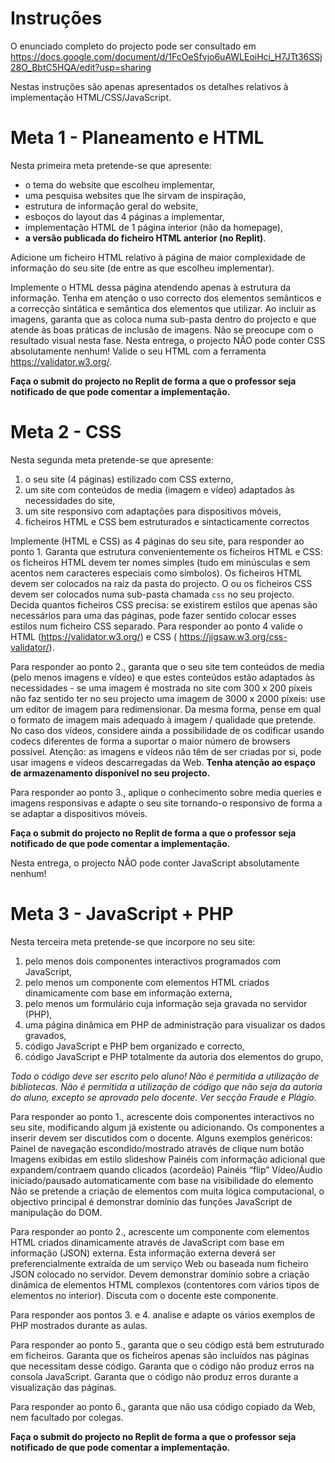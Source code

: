 # Instruções  

O enunciado completo do projecto pode ser consultado em https://docs.google.com/document/d/1FcOeSfvjo6uAWLEoiHci_H7JTt36SSj28O_BbtC5HQA/edit?usp=sharing

Nestas instruções são apenas apresentados os detalhes relativos à implementação HTML/CSS/JavaScript.

# Meta 1 - Planeamento e HTML
Nesta primeira meta pretende-se que apresente:
- o tema do website que escolheu implementar,
- uma pesquisa websites que lhe sirvam de inspiração,
- estrutura de informação geral do website,
- esboços do layout das 4 páginas a implementar,
- implementação HTML de 1 página interior (não da homepage),
- **a versão publicada do ficheiro HTML anterior (no Replit)**.


Adicione um ficheiro HTML relativo à página de maior complexidade de informação do seu site (de entre as que escolheu implementar).

Implemente o HTML dessa página atendendo apenas à estrutura da informação. Tenha em atenção o uso correcto dos elementos semânticos e a correcção sintática e semântica dos elementos que utilizar. Ao incluir as imagens, garanta que as coloca numa sub-pasta dentro do projecto e que atende às boas práticas de inclusão de imagens. Não se preocupe com o resultado visual nesta fase. Nesta entrega, o projecto NÃO pode conter CSS absolutamente nenhum! Valide o seu HTML com a ferramenta https://validator.w3.org/. 

**Faça o submit do projecto no Replit de forma a que o professor seja notificado de que pode comentar a implementação.**

# Meta 2 - CSS
Nesta segunda meta pretende-se que apresente:
1. o seu site (4 páginas) estilizado com CSS externo,
2. um site com conteúdos de media (imagem e vídeo) adaptados às necessidades do site,
3. um site responsivo com adaptações para dispositivos móveis,
4. ficheiros HTML e CSS bem estruturados e sintacticamente correctos

Implemente (HTML e CSS) as 4 páginas do seu site, para responder ao ponto 1. Garanta que estrutura convenientemente os ficheiros HTML e CSS: os ficheiros HTML devem ter nomes simples (tudo em minúsculas e sem acentos nem caracteres especiais como símbolos). Os ficheiros HTML devem ser colocados na raíz da pasta do projecto. O ou os ficheiros CSS devem ser colocados numa sub-pasta chamada `css` no seu projecto. Decida quantos ficheiros CSS precisa: se existirem estilos que apenas são necessários para uma das páginas, pode fazer sentido colocar esses estilos num ficheiro CSS separado. Para responder ao ponto 4 valide o HTML (https://validator.w3.org/) e CSS ( https://jigsaw.w3.org/css-validator/).

Para responder ao ponto 2., garanta que o seu site tem conteúdos de media (pelo menos imagens e vídeo) e que estes conteúdos estão adaptados às necessidades - se uma imagem é mostrada no site com 300 x 200 píxeis não faz sentido ter no seu projecto uma imagem de 3000 x 2000 píxeis: use um editor de imagem para redimensionar. Da mesma forma, pense em qual o formato de imagem mais adequado à imagem / qualidade que pretende. No caso dos vídeos, considere ainda a possibilidade de os codificar usando codecs diferentes de forma a suportar o maior número de browsers possível. Atenção: as imagens e vídeos não têm de ser criadas por si, pode usar imagens e vídeos descarregadas da Web.
**Tenha atenção ao espaço de armazenamento disponível no seu projecto.**
 
Para responder ao ponto 3., aplique o conhecimento sobre media queries e imagens responsivas e adapte o seu site tornando-o responsivo de forma a se adaptar a dispositivos móveis.

**Faça o submit do projecto no Replit de forma a que o professor seja notificado de que pode comentar a implementação.**

Nesta entrega, o projecto NÃO pode conter JavaScript absolutamente nenhum!

# Meta 3 - JavaScript + PHP
Nesta terceira meta pretende-se que incorpore no seu site:
1. pelo menos dois componentes interactivos programados com JavaScript,
2. pelo menos um componente com elementos HTML criados dinamicamente com base em informação externa,
3. pelo menos um formulário cuja informação seja gravada no servidor (PHP),
4. uma página dinâmica em PHP de administração para visualizar os dados gravados,
5. código JavaScript e PHP bem organizado e correcto,
6. código JavaScript e PHP totalmente da autoria dos elementos do grupo,


*Todo o código deve ser escrito pelo aluno! 
Não é permitida a utilização de bibliotecas. 
Não é permitida a utilização de código que não seja da autoria do aluno, excepto se aprovado pelo docente. 
Ver secção Fraude e Plágio.*

Para responder ao ponto 1., acrescente dois componentes interactivos no seu site, modificando algum já existente ou adicionando. Os componentes a inserir devem ser discutidos com o docente. Alguns exemplos genéricos:
Painel de navegação escondido/mostrado através de clique num botão
Imagens exibidas em estilo slideshow
Painéis com informação adicional que expandem/contraem quando clicados (acordeão)
Painéis “flip”
Vídeo/Áudio iniciado/pausado automaticamente com base na visibilidade do elemento
Não se pretende a criação de elementos com muita lógica computacional, o objectivo principal é demonstrar domínio das funções JavaScript de manipulação do DOM.

Para responder ao ponto 2., acrescente um componente com elementos HTML criados dinamicamente através de JavaScript com base em informação (JSON) externa. Esta informação externa deverá ser preferencialmente extraída de um serviço Web ou baseada num ficheiro JSON colocado no servidor. Devem demonstrar domínio sobre a criação dinâmica de elementos HTML complexos (contentores com vários tipos de elementos no interior). Discuta com o docente este componente.

Para responder aos pontos 3. e 4. analise e adapte os vários exemplos de PHP mostrados durante as aulas.

Para responder ao ponto 5., garanta que o seu código está bem estruturado em ficheiros. Garanta que os ficheiros apenas são incluídos nas páginas que necessitam desse código. Garanta que o código não produz erros na consola JavaScript. Garanta que o código não produz erros durante a visualização das páginas.

Para responder ao ponto 6., garanta que não usa código copiado da Web, nem facultado por colegas.

**Faça o submit do projecto no Replit de forma a que o professor seja notificado de que pode comentar a implementação.**
